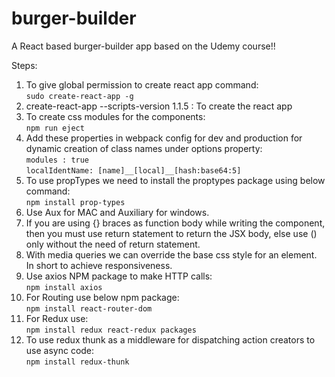 # burger-builder

A React based burger-builder app based on the Udemy course!!

Steps:
1.  To give global permission to create react app command:</br>
    `sudo create-react-app -g`
2.  create-react-app <app-name> --scripts-version 1.1.5 : To create the react app
3.  To create css modules for the components:</br>
    `npm run eject`
4.  Add these properties in webpack config for dev and production for dynamic creation of class names under options property:</br>
         `modules : true `</br>
`localIdentName: [name]__[local]__[hash:base64:5]`
5.  To use propTypes we need to install the proptypes package using below command:</br>
    `npm install prop-types`
6.  Use Aux for MAC and Auxiliary for windows.
7.  If you are using {} braces as function body while writing the component, then you must use return statement to return the JSX body, else use () only without the need of return statement.
8.  With media queries we can override the base css style for an element. In short to achieve responsiveness.
9.  Use axios NPM package to make HTTP calls:</br>
    `npm install axios`
10. For Routing use below npm package:</br>
    `npm install react-router-dom`
11. For Redux use:</br>
    `npm install redux react-redux packages`
12. To use redux thunk as a middleware for dispatching action creators to use async code:</br>
    `npm install redux-thunk`

